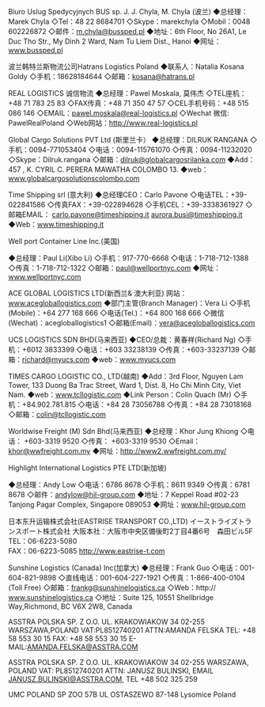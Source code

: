 Biuro Uslug Spedycyjnych BUS sp. J. J. Chyla, M. Chyla (波兰)
◆总经理：Marek Chyla
◇Tel：48 22 8684701
◇Skype：marekchyla
◇Mobil：0048 602226872
◇邮件：m.chyla@bussped.pl
◆地址：6th Floor, No 26A1, Le Duc Tho Str., My Dinh 2 Ward, Nam Tu Liem Dist., Hanoi
◆网址：www.bussped.pl

波兰韩特兰斯物流公司Hatrans Logistics Poland
◆联系人：Natalia Kosana Goldy
◇手机：18628184644
◇邮箱：kosana@hatrans.pl

REAL LOGISTICS 诚信物流
◆总经理：Pawel Moskala, 莫伟杰
◇TEL座机：+48 71 783 25 83
◇FAX传真：+48 71 350 47 57
◇CEL手机号码：+48 515 086 146
◇EMAIL：pawel.moskala@real-logistics.pl
◇Wechat 微信: PawelRealPoland
◇Web网站：http://www.real-logistics.pl

Global Cargo Solutions PVT Ltd (斯里兰卡）
◆总经理：DILRUK RANGANA
◇手机：0094-771053404
◇电话：0094-115761070
◇传真：0094-11232020
◇Skype：Dilruk.rangana
◇邮箱：dilruk@globalcargosrilanka.com
◆Add：457 , K. CYRIL C. PERERA MAWATHA COLOMBO 13.
◆web：www.globalcargosolutionscolombo.com

Time Shipping srl (意大利)
◆总经理CEO：Carlo Pavone
◇电话TEL：+39-022841586
◇传真FAX：+39-022894628
◇手机CEL：+39-3338361927
◇邮箱EMAIL：
    carlo.pavone@timeshipping.it
    aurora.busi@timeshipping.it
◆Web：www.timeshipping.it

Well port Container Line Inc.(美国)

◆总经理：Paul Li(Xibo Li)
◇手机：917-770-6668
◇电话：1-718-712-1388
◇传真：1-718-712-1322
◇邮箱：paul@wellportnyc.com
◆网址：www.wellportnyc.com

ACE GLOBAL LOGISTICS LTD(新西兰& 澳大利亚)
网站：www.acegloballogistics.com
◆部门主管(Branch Manager)：Vera Li
◇手机(Mobile)：+64 277 168 666
◇电话(Tel.)：+64 800 168 666
◇微信(Wechat)：acegloballogistics1
◇邮箱(Email)：vera@acegloballogistics.com

UCS LOGISTICS SDN BHD(马来西亚) 
◆CEO/总裁：黄春祥(Richard Ng)
◇手机：+6012 3833399
◇电话：+603 33238139
◇传真：+603-33237139
◇邮箱：richard@myucs.com
◆web：www.myucs.com

TIMES CARGO LOGISTIC CO., LTD(越南)
◆Add：3rd Floor, Nguyen Lam Tower, 133 Duong Ba Trac Street, Ward 1, Dist. 8, Ho Chi Minh City, Viet Nam. 
◆web：www.tcllogistic.com 
◆Link Person：Colin Quach (Mr)
◇手机：+84.902.781.815
◇电话：+84 28 73056788
◇传真：+84 28 73018168
◇邮箱：colin@tcllogistic.com

Worldwise Freight (M) Sdn Bhd(马来西亚)
◆总经理：Khor Jung Khiong
◇电话： +603-3319 9520
◇传真： +603-3319 9530
◇Email：khor@wwfreight.com.my
◆网址：http://www2.wwfreight.com.my/

Highlight International Logistics PTE LTD(新加坡)

◆总经理：Andy Low
◇电话：6786 8678
◇手机：8611 9349
◇传真：6781 8678
◇邮件：andylow@hil-group.com
◆地址：7 Keppel Road #02-23 Tanjong Pagar Complex, Singapore 089053
◆网址：www.hil-group.com

日本东升运输株式会社(EASTRISE TRANSPORT CO.,LTD)
イーストライズトランスポート株式会社
大阪本社：大阪市中央区備後町2丁目4番6号　森田ビル5F
TEL：06-6223-5080  
FAX：06-6223-5085
http://www.eastrise-t.com


Sunshine Logistics (Canada) Inc(加拿大)
◆总经理：Frank Guo
◇电话：001-604-821-9898
◇直线电话：001-604-227-1921
◇传真：1-866-400-0104 (Toll Free)
◇邮箱：frankg@sunshinelogistics.ca
◇Web：http:// www.sunshinelogistics.ca
◇地址：Suite 125,  10551 Shellbridge Way,Richmond, BC V6X 2W8, Canada

ASSTRA POLSKA SP. Z O.O.
UL. KRAKOWIAKOW 34 02-255
WARSZAWA,POLAND VAT:PL8512740201
ATTN:AMANDA FELSKA
TEL: +48 58 553 30 15 FAX: +48 58 553 30 15
E-MAIL:AMANDA.FELSKA@ASSTRA.COM

ASSTRA POLSKA SP. Z O.O.
UL. KRAKOWIAKOW 34 02-255 WARSZAWA, POLAND
VAT: PL8512740201 ATTN: JANUSZ BULINSKI,
EMAIL JANUSZ.BULINSKI@ASSTRA.COM,
TEL +48 502 325 259

UMC POLAND SP ZOO
57B UL OSTASZEWO
87-148 Lysomice
Poland
